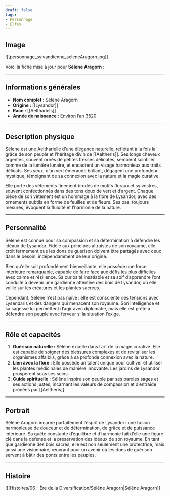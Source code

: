 ```yaml
---
draft: false
tags:
- Personnage
- Elfes
---
```


## Image

![[personnage_sylvandienne_seleneAragorn.jpg]]

Voici la fiche mise à jour pour **Sélène Aragorn** :

---

## **Informations générales**
- **Nom complet :** Sélène Aragorn  
- **Origine :** [[Lysandor]]  
- **Race :** [[Aelthariels]]  
- **Année de naissance :** Environ l’an 3520  

---

## **Description physique**
Sélène est une Aeltharielle d’une élégance naturelle, reflétant à la fois la grâce de son peuple et l’héritage divin de [[Aeltheris]]. Ses longs cheveux argentés, souvent ornés de petites tresses délicates, semblent scintiller comme de la lumière lunaire, et encadrent un visage harmonieux aux traits délicats. Ses yeux, d’un vert émeraude brillant, dégagent une profondeur mystique, témoignant de sa connexion avec la nature et la magie curative.  

Elle porte des vêtements finement brodés de motifs floraux et sylvestres, souvent confectionnés dans des tons doux de vert et d’argent. Chaque pièce de son vêtement est un hommage à la flore de Lysandor, avec des ornements subtils en forme de feuilles et de fleurs. Ses pas, toujours mesurés, évoquent la fluidité et l’harmonie de la nature.

---

## **Personnalité**
Sélène est connue pour sa compassion et sa détermination à défendre les idéaux de Lysandor. Fidèle aux principes altruistes de son royaume, elle croit fermement que les dons de guérison doivent être partagés avec ceux dans le besoin, indépendamment de leur origine.  

Bien qu’elle soit profondément bienveillante, elle possède une force intérieure remarquable, capable de faire face aux défis les plus difficiles avec calme et résilience. Sa curiosité insatiable et sa soif d’apprendre l’ont conduite à devenir une gardienne attentive des bois de Lysandor, où elle veille sur les créatures et les plantes sacrées.  

Cependant, Sélène n’est pas naïve : elle est consciente des tensions avec Lysendaris et des dangers qui menacent son royaume. Son intelligence et sa sagesse lui permettent d’agir avec diplomatie, mais elle est prête à défendre son peuple avec ferveur si la situation l’exige.

---

## **Rôle et capacités**
1. **Guérison naturelle :** Sélène excelle dans l’art de la magie curative. Elle est capable de soigner des blessures complexes et de revitaliser les organismes affaiblis, grâce à sa profonde connexion avec la nature.  
2. **Lien avec la flore :** Elle possède un talent unique pour cultiver et utiliser les plantes médicinales de manière innovante. Les jardins de Lysandor prospèrent sous ses soins.  
3. **Guide spirituelle :** Sélène inspire son peuple par ses paroles sages et ses actions justes, incarnant les valeurs de compassion et d’entraide prônées par [[Aeltheris]].  

---

## **Portrait**
Sélène Aragorn incarne parfaitement l’esprit de Lysandor : une fusion harmonieuse de douceur et de détermination, de grâce et de puissance intérieure. Sa quête constante d’équilibre et d’harmonie fait d’elle une figure clé dans la défense et la préservation des idéaux de son royaume. En tant que gardienne des bois sacrés, elle est non seulement une protectrice, mais aussi une visionnaire, œuvrant pour un avenir où les dons de guérison servent à bâtir des ponts entre les peuples.  

---

## Histoire

![[Histoires/06 - Ère de la Diversification/Sélène Aragorn|Sélène Aragorn]]